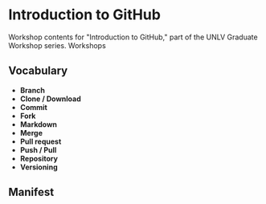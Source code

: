 # Introduction to GitHub
Workshop contents for "Introduction to GitHub," part of the UNLV Graduate Workshop series. Workshops

## Vocabulary
* **Branch**
* **Clone / Download**
* **Commit**
* **Fork**
* **Markdown**
* **Merge**
* **Pull request**
* **Push / Pull**
* **Repository**
* **Versioning**

## Manifest
